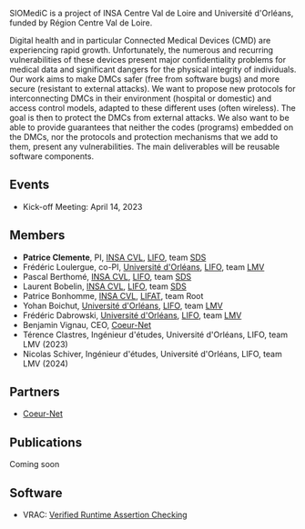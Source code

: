 SIOMediC is a project of INSA Centre Val de Loire and Université d'Orléans, funded by Région Centre Val de Loire.

Digital health and in particular Connected Medical Devices (CMD) are experiencing rapid growth. Unfortunately, the numerous and recurring vulnerabilities of these devices present major confidentiality problems for medical data and significant dangers for the physical integrity of individuals. Our work aims to make DMCs safer (free from software bugs) and more secure (resistant to external attacks). We want to propose new protocols for interconnecting DMCs in their environment (hospital or domestic) and access control models, adapted to these different uses (often wireless). The goal is then to protect the DMCs from external attacks. We also want to be able to provide guarantees that neither the codes (programs) embedded on the DMCs, nor the protocols and protection mechanisms that we add to them, present any vulnerabilities. The main deliverables will be reusable software components.

## Events

- Kick-off Meeting: April 14, 2023

## Members

- **Patrice Clemente**, PI, [INSA CVL](https://www.insa-centrevaldeloire.fr/en), [LIFO](https://www.univ-orleans.fr/lifo/?lang=en), team [SDS](http://sds-lifo.insa-cvl.fr)
- Frédéric Loulergue, co-PI, [Université d'Orléans](https://www.univ-orleans.fr/en), [LIFO](https://www.univ-orleans.fr/lifo/?lang=en), team [LMV](https://www.univ-orleans.fr/lifo/equipes/lmv/)
- Pascal Berthomé, [INSA CVL](https://www.insa-centrevaldeloire.fr/en), [LIFO](https://www.univ-orleans.fr/lifo/?lang=en), team [SDS](http://sds-lifo.insa-cvl.fr)
- Laurent Bobelin, [INSA CVL](https://www.insa-centrevaldeloire.fr/en), [LIFO](https://www.univ-orleans.fr/lifo/?lang=en),  team [SDS](http://sds-lifo.insa-cvl.fr)
- Patrice Bonhomme, [INSA CVL](https://www.insa-centrevaldeloire.fr/en), [LIFAT](https://lifat.univ-tours.fr), team Root
- Yohan Boichut, [Université d'Orléans](https://www.univ-orleans.fr/en), [LIFO](https://www.univ-orleans.fr/lifo/?lang=en), team [LMV](https://www.univ-orleans.fr/lifo/equipes/lmv/)
- Frédéric Dabrowski, [Université d'Orléans](https://www.univ-orleans.fr/en), [LIFO](https://www.univ-orleans.fr/lifo/?lang=en), team [LMV](https://www.univ-orleans.fr/lifo/equipes/lmv/)
- Benjamin Vignau, CEO, [Coeur-Net](https://www.coeur-net.fr)
- Térence Clastres, Ingénieur d'études, Université d'Orléans, LIFO, team LMV (2023)
- Nicolas Schiver, Ingénieur d'études, Université d'Orléans, LIFO, team LMV (2024)

## Partners 

- [Coeur-Net](https://www.coeur-net.fr)

## Publications

Coming soon

## Software

- VRAC: [Verified Runtime Assertion Checking](https://fredericloulergue.github.io/vrac/)
